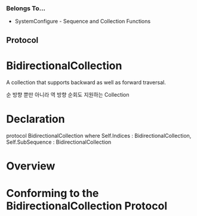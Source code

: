 ### Belongs To...
- SystemConfigure - Sequence and Collection Functions

## Protocol
# BidirectionalCollection

A collection that supports backward as well as forward traversal.

순 방향 뿐만 아니라 역 방향 순회도 지원하는 Collection


# Declaration
protocol BidirectionalCollection where Self.Indices : BidirectionalCollection, Self.SubSequence : BidirectionalCollection


# Overview

# Conforming to the BidirectionalCollection Protocol



